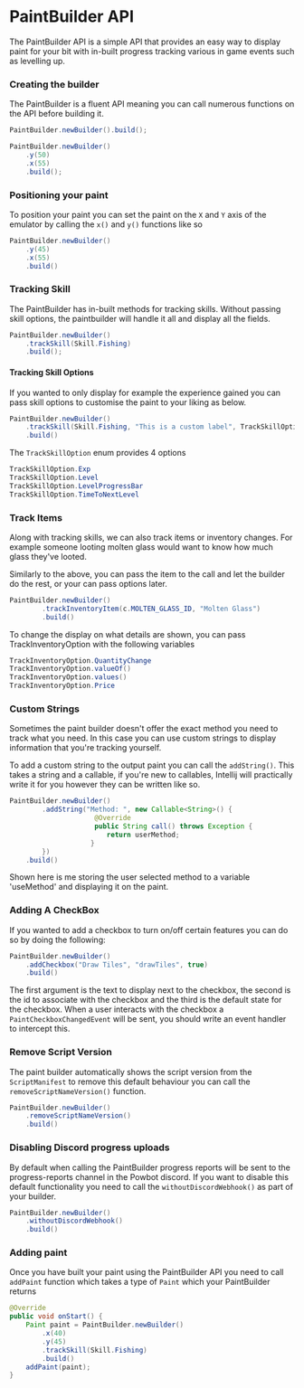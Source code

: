 # PaintBuilder API

The PaintBuilder API is a simple API that provides an easy way to display paint for your bit with in-built progress tracking various in game events such as levelling up.

### Creating the builder

The PaintBuilder is a fluent API meaning you can call numerous functions on the API before building it.

```java
PaintBuilder.newBuilder().build();
```

```java
PaintBuilder.newBuilder()
    .y(50)
    .x(55)
    .build();
```

### Positioning your paint
To position your paint you can set the paint on the `X` and `Y` axis of the emulator by calling the `x()` and `y()` functions like so

```java
PaintBuilder.newBuilder()
    .y(45)
    .x(55)
    .build()
```

### Tracking Skill

The PaintBuilder has in-built methods for tracking skills.
Without passing skill options, the paintbuilder will handle it all and display all the fields.

```java
PaintBuilder.newBuilder()
    .trackSkill(Skill.Fishing)
    .build();
```

#### Tracking Skill Options

If you wanted to only display for example the experience gained you can pass skill options to customise the paint to your liking as below.
```java
PaintBuilder.newBuilder()
    .trackSkill(Skill.Fishing, "This is a custom label", TrackSkillOption.Exp)
    .build()
```

The `TrackSkillOption` enum provides 4 options

```java
TrackSkillOption.Exp
TrackSkillOption.Level
TrackSkillOption.LevelProgressBar
TrackSkillOption.TimeToNextLevel
```

### Track Items

Along with tracking skills, we can also track items or inventory changes. For example someone looting molten glass would want to know how much glass they've looted.

Similarly to the above, you can pass the item to the call and let the builder do the rest, or your can pass options later.

```java
PaintBuilder.newBuilder()
		.trackInventoryItem(c.MOLTEN_GLASS_ID, "Molten Glass")
		.build()
```
To change the display on what details are shown, you can pass TrackInventoryOption with the following variables
```java
TrackInventoryOption.QuantityChange
TrackInventoryOption.valueOf()
TrackInventoryOption.values()
TrackInventoryOption.Price
```

### Custom Strings
Sometimes the paint builder doesn't offer the exact method you need to track what you need. In this case you can use custom strings to display information that you're tracking yourself.

To add a custom string to the output paint you can call the `addString()`. This takes a string and a callable, if you're new to callables, Intellij will practically write it for you however
they can be written like so.

```java
PaintBuilder.newBuilder()
		.addString("Method: ", new Callable<String>() {
                     @Override
                     public String call() throws Exception {
                     	return userMethod;
		            }
		})
    .build()
```
Shown here is me storing the user selected method to a variable 'useMethod' and displaying it on the paint.

### Adding A CheckBox
If you wanted to add a checkbox to turn on/off certain features you can do so by doing the following:
```java
PaintBuilder.newBuilder()
    .addCheckbox("Draw Tiles", "drawTiles", true)
    .build()
```

The first argument is the text to display next to the checkbox, the second is the id to associate with the checkbox and the third is the default state for the checkbox. When a user interacts with the checkbox a `PaintCheckboxChangedEvent` will be sent, you should write an event handler to intercept this.

### Remove Script Version
The paint builder automatically shows the script version from the `ScriptManifest` to remove this default behaviour you can call the `removeScriptNameVersion()` function.

```java
PaintBuilder.newBuilder()
    .removeScriptNameVersion()
    .build()
```

### Disabling Discord progress uploads
By default when calling the PaintBuilder progress reports will be sent to the progress-reports channel in the Powbot discord. If you want to disable this default functionality you need to call the `withoutDiscordWebhook()` as part of your builder.

```java
PaintBuilder.newBuilder()
    .withoutDiscordWebhook()
    .build()
```

### Adding paint
Once you have built your paint using the PaintBuilder API you need to call `addPaint` function which takes a type of `Paint` which your PaintBuilder returns

```java
@Override
public void onStart() {
    Paint paint = PaintBuilder.newBuilder()
        .x(40)
        .y(45)
        .trackSkill(Skill.Fishing)
        .build()
    addPaint(paint);
}
```
